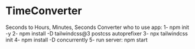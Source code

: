 # TimeConverter

Seconds to Hours, Minutes, Seconds Converter
who to use app:
1- npm init -y
2- npm install -D tailwindcss@3 postcss autoprefixer
3- npx tailwindcss init
4- npm install -D concurrently
5- run server: npm start
